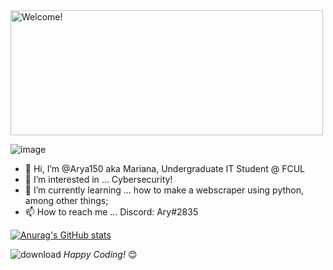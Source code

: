 
<img src="https://i.imgur.com/kLwcZ9O.gif" alt="Welcome!" width="500" height="200"/>


![image](https://user-images.githubusercontent.com/97164081/194757673-2c7c0e8d-8498-427c-ad83-f76b63e303dc.png)



- 👋 Hi, I’m @Arya150 aka Mariana, Undergraduate IT Student @ FCUL
- 👀 I’m interested in ... Cybersecurity!
- 🌱 I’m currently learning ... how to make a webscraper using python, among other things;
- 📫 How to reach me ... Discord: Ary#2835 



[![Anurag's GitHub stats](https://github-readme-stats.vercel.app/api?username=Arya150&show_icons=true&theme=radical)](https://github.com/anuraghazra/github-readme-stats)


![download](https://user-images.githubusercontent.com/97164081/194757475-e0858826-e164-4b97-8069-faea881aba44.gif)
<i>Happy Coding!</i> 😊


